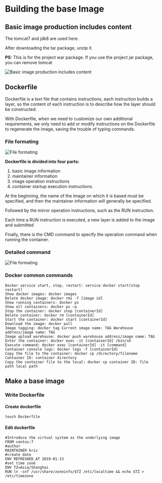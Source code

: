 # Building the base Image

## Basic image production includes content

The tomcat7 and jdk8 are used here. 

After downloading the tar package, unzip it.

**PS:** This is for the project war package. If you use the project jar package, you can remove tomcat

![Basic image production includes content](../Material/image/Project%20containerization%20transformation%20(4)%20—%20Basic%20image%20production%20includes%20content.png)

## Dockerfile

Dockerfile is a text file that contains instructions, each instruction builds a layer, so the content of each instruction is to describe how the layer should be constructed.

With Dockerfile, when we need to customize our own additional requirements, we only need to add or modify instructions on the Dockerfile to regenerate the image, saving the trouble of typing commands.

### File formating

![File formating](../Material/image/Project%20containerization%20transformation%20(4)%20—%20File%20formating.png)


**Dockerfile is divided into four parts:** 
1. basic image information
2. maintainer information
3. image operation instructions
4. container startup execution instructions.

At the beginning, the name of the image on which it is based must be specified, and then the maintainer information will generally be specified.

Followed by the mirror operation instructions, such as the RUN instruction.

Each time a RUN instruction is executed, a new layer is added to the image and submitted

Finally, there is the CMD command to specify the operation command when running the container.

### Detailed command

![File formating](../Material/image/Project%20containerization%20transformation%20(4)%20—%20command%20detail.png)

### Docker common commands

```shell script
Docker service start, stop, restart: service docker start(stop restart)
Show docker images: docker images
Delete docker image: docker rmi -f [image id]
Show running containers: docker ps
Show all containers: docker ps –a
Stop the container: docker stop [containerId]
Delete container: docker rm [containerId]
Start the container: docker start [containerId]
Download the image: docker pull
Image tagging: docker tag Current image name: TAG Warehouse address/image name: TAG
Image upload warehouse: docker push warehouse address/image name: TAG
Enter the container: docker exec -it [containerId] /bin/sh
Execute command: docker exec [containerId] -it [command]
Container console logs: docker logs -f [containerId]
Copy the file to the container: docker cp /directory/filename Container ID: container directory
Copy the container file to the local: docker cp container ID: file path local path
```

## Make a base image

### Write Dockerfile

#### Create dockerfile
```shell script
touch Dockerfile
```

#### Edit dockerfile
```shell script
#Introduce the virtual system as the underlying image
FROM centos:7
#author
MAINTAINER kris
#create date
ENV REFRESHED_AT 2019-01-13
#set time zone
ENV TZ=Asia/Shanghai
RUN ln -snf /usr/share/zoneinfo/$TZ /etc/localtime && echo $TZ > /etc/timezone
```








